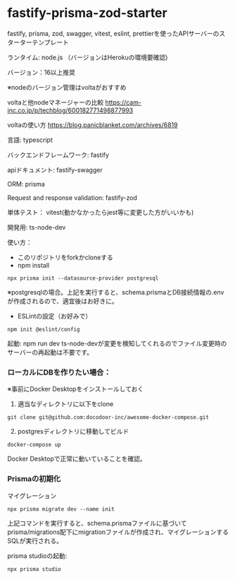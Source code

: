 # fastify-prisma-zod-starter
fastify, prisma, zod, swagger, vitest, eslint, prettierを使ったAPIサーバーのスターターテンプレート

ランタイム: node.js （バージョンはHerokuの環境要確認)

バージョン：16以上推奨

※nodeのバージョン管理はvoltaがおすすめ

voltaと他nodeマネージャーの比較 https://cam-inc.co.jp/p/techblog/600182771498877993

voltaの使い方 https://blog.panicblanket.com/archives/6819

言語: typescript

バックエンドフレームワーク: fastify

apiドキュメント: fastify-swagger

ORM: prisma

Request and response validation: fastify-zod

単体テスト： vitest(動かなかったらjest等に変更した方がいいかも)

開発用: ts-node-dev

使い方：
- このリポジトリをforkかcloneする
- npm install

```
npx prisma init --datasource-provider postgresql
```
※postgresqlの場合。上記を実行すると、schema.prismaとDB接続情報の.envが作成されるので、適宜後はお好きに。

- ESLintの設定（お好みで）
```
npm init @eslint/config
```

起動:
npm run dev
ts-node-devが変更を検知してくれるのでファイル変更時のサーバーの再起動は不要です。

### ローカルにDBを作りたい場合：

※事前にDocker Desktopをインストールしておく

1. 適当なディレクトリに以下をclone
```
git clone git@github.com:docodoor-inc/awesome-docker-compose.git
```
2. postgresディレクトリに移動してビルド
```
docker-compose up
```
Docker Desktopで正常に動いていることを確認。

### Prismaの初期化

マイグレーション
```
npx prisma migrate dev --name init
```
上記コマンドを実行すると、schema.prismaファイルに基づいてprisma/migrations配下にmigrationファイルが作成され、マイグレーションするSQLが実行される。

prisma studioの起動:
```
npx prisma studio
```

